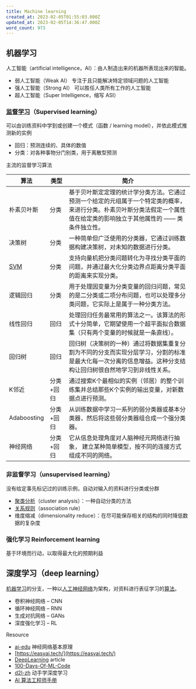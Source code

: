 ```yaml
---
title: Machine learning
created_at: 2023-02-05T01:55:03.000Z
updated_at: 2023-02-05T14:36:47.000Z
word_count: 973
---  
```

## 机器学习

人工智能（artificial intelligence，AI）：由人制造出来的机器所表现出来的智能。

- 弱人工智能（Weak AI）	专注于且只能解决特定领域问题的人工智能
- 强人工智能（Strong AI）	可以胜任人类所有工作的人工智能
- 超人工智能（Super Intelligence，缩写 ASI）


### [监督学习](https://zh.wikipedia.org/wiki/%E7%9B%91%E7%9D%A3%E5%AD%A6%E4%B9%A0)（Supervised learning）
可以由训练资料中学到或创建一个模式（函数 / learning model），并依此模式推测新的实例

- 回归：预测连续的、具体的数值
- 分类：对各种事物分门别类，用于离散型预测

主流的监督学习算法

| **算法** | **类型** | **简介** |
| --- | --- | --- |
| 朴素贝叶斯 | 分类 | 基于贝叶斯定定理的统计学分类方法。它通过预测一个给定的元组属于一个特定类的概率，来进行分类。朴素贝叶斯分类法假定一个属性值在给定类的影响独立于其他属性的 —— 类条件独立性。 |
| 决策树 | 分类 | 一种简单但广泛使用的分类器，它通过训练数据构建决策树，对未知的数据进行分类。 |
| [SVM](https://easyai.tech/ai-definition/svm/) | 分类 | 支持向量机把分类问题转化为寻找分类平面的问题，并通过最大化分类边界点距离分类平面的距离来实现分类。 |
| 逻辑回归 | 分类 | 用于处理因变量为分类变量的回归问题，常见的是二分类或二项分布问题，也可以处理多分类问题，它实际上是属于一种分类方法。 |
| 线性回归 | 回归 | 处理回归任务最常用的算法之一。该算法的形式十分简单，它期望使用一个超平面拟合数据集（只有两个变量的时候就是一条直线）。 |
| 回归树 | 回归 | 回归树（决策树的一种）通过将数据集重复分割为不同的分支而实现分层学习，分割的标准是最大化每一次分离的信息增益。这种分支结构让回归树很自然地学习到非线性关系。 |
| K邻近 | 分类+回归 | 通过搜索K个最相似的实例（邻居）的整个训练集并总结那些K个实例的输出变量，对新数据点进行预测。 |
| Adaboosting | 分类+回归 | 从训练数据中学习一系列的弱分类器或基本分类器，然后将这些弱分类器组合成一个强分类器。 |
| 神经网络 | 分类+回归 | 它从信息处理角度对人脑神经元网络进行抽象， 建立某种简单模型，按不同的连接方式组成不同的网络。 |



### 非监督学习（unsupervised learning）
没有给定事先标记过的训练示例，自动对输入的资料进行分类或分群

- [聚类分析](https://zh.wikipedia.org/wiki/%E8%81%9A%E7%B1%BB%E5%88%86%E6%9E%90)（cluster analysis）：一种自动分类的方法
- [关系规则](https://zh.wikipedia.org/wiki/%E5%85%B3%E8%81%94%E8%A7%84%E5%88%99%E5%AD%A6%E4%B9%A0)（association rule）
- 维度缩减（dimensionality reduce）：在尽可能保存相关的结构的同时降低数据的复杂度


### 强化学习	Reinforcement learning
基于环境而行动，以取得最大化的预期利益





## 深度学习（deep learning）
[机器学习](https://zh.wikipedia.org/wiki/%E6%9C%BA%E5%99%A8%E5%AD%A6%E4%B9%A0)的分支，一种以[人工神经网络](https://zh.wikipedia.org/wiki/%E4%BA%BA%E5%B7%A5%E7%A5%9E%E7%BB%8F%E7%BD%91%E7%BB%9C)为架构，对资料进行表征学习的[算法](https://zh.wikipedia.org/wiki/%E7%AE%97%E6%B3%95)。

- 卷积神经网络 – CNN
- 循环神经网络 – RNN
- 生成对抗网络 – GANs
- 深度强化学习 – RL








Resource

- [ai-edu](https://github.com/microsoft/ai-edu)	神经网络基本原理
- [https://easyai.tech/](https://easyai.tech/)
- [DeepLearning](https://github.com/Mikoto10032/DeepLearning) article
- [100-Days-Of-ML-Code](https://github.com/Avik-Jain/100-Days-Of-ML-Code)
- [d2l-zh](https://github.com/d2l-ai/d2l-zh)	动手学深度学习
- [AI 算法工程师手册](http://www.huaxiaozhuan.com/)
